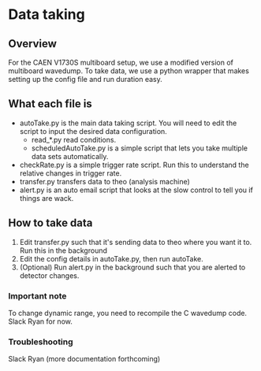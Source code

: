 # Data taking

## Overview
For the CAEN V1730S multiboard setup, we use a modified version of multiboard wavedump. To take data, we use a python wrapper that makes setting up the config file and run duration easy.

## What each file is
* autoTake.py is the main data taking script. You will need to edit the script to input the desired data configuration.
  * read_*.py read conditions.
  * scheduledAutoTake.py is a simple script that lets you take multiple data sets automatically.
* checkRate.py is a simple trigger rate script. Run this to understand the relative changes in trigger rate.
* transfer.py transfers data to theo (analysis machine)
* alert.py is an auto email script that looks at the slow control to tell you if things are wack.

## How to take data
1. Edit transfer.py such that it's sending data to theo where you want it to. Run this in the background
2. Edit the config details in autoTake.py, then run autoTake.
3. (Optional) Run alert.py in the background such that you are alerted to detector changes.

### Important note
To change dynamic range, you need to recompile the C wavedump code. Slack Ryan for now.

### Troubleshooting
Slack Ryan (more documentation forthcoming)
